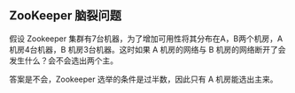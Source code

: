 ## ZooKeeper 脑裂问题

假设 Zookeeper 集群有7台机器，为了增加可用性将其分布在A，B两个机房，A 机房4台机器，B 机房3台机器。这时如果 A 机房的网络与 B 机房的网络断开了会发生什么？会不会选出两个主。

答案是不会，Zookeeper 选举的条件是过半数，因此只有 A 机房能选出主来。